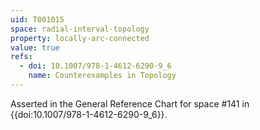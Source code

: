 ```yaml
---
uid: T001015
space: radial-interval-topology
property: locally-arc-connected
value: true
refs:
  - doi: 10.1007/978-1-4612-6290-9_6
    name: Counterexamples in Topology
---
```

Asserted in the General Reference Chart for space #141 in
{{doi:10.1007/978-1-4612-6290-9_6}}.
